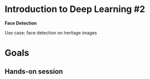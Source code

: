 # Introduction to Deep Learning #2
**Face Detection**

Use case: face detection on heritage images 

# Goals 


## Hands-on session 
